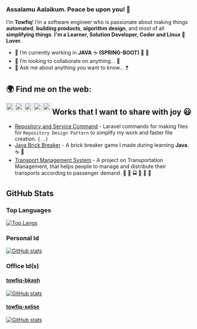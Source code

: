 ### Assalamu Aalaikum. Peace be upon you! 👋
I’m **Towfiq**!  I’m a software engineer who is passionate about making things **automated**, **building products**, 
**algorithm design**, and most of all **simplifying things**.
**I'm a Learner, Solution Developer, Coder and Linux 🐧 Lover.**

- 🔭 I’m currently working in **JAVA** :coffee: **(SPRING-BOOT)** :herb: :leaves:
- 👯 I’m looking to collaborate on anything... :revolving_hearts:
- 💬 Ask me about anything you want to know... :question:


## 🌍 Find me on the web:
<a href="mailto:towfiq.106@gmail.com"><img align="left" alt="email" width="22px" src="https://img.icons8.com/color/96/000000/gmail.png" /></a>
<a href="https://www.linkedin.com/in/towfiq106/"><img align="left" alt="LinkedIn" width="22px" src="https://raw.githubusercontent.com/peterthehan/peterthehan/master/assets/linkedin.svg" /></a>
<a href="https://stackoverflow.com/users/6688908/laziestcoder"><img align="left" alt="StackOverflow" width="22px" src="https://img.icons8.com/color/96/000000/stackoverflow.png" /></a>
<a href="https://laziestcoder.github.io/"><img align="left" alt="GitHub" width="22px" src="https://img.icons8.com/color/96/000000/globe.png" /></a>
<a href="https://twitter.com/TowfiqIslam"><img align="left" alt="Twitter" width="22px" src="https://raw.githubusercontent.com/peterthehan/peterthehan/master/assets/twitter.svg" /></a>


## Works that I want to share with joy :smiley:
- [Repository and Service Command](https://github.com/laziestcoder/RepositoryAndServiceCommand) - Laravel commands for 
making files for `Repository Design Pattern` to simplify my work and faster file creation. `{..}`
- [Java Brick Breaker](https://github.com/laziestcoder/JavaBrickBreaker) - A brick breaker game I made during learning
 **Java**. :coffee: :roller_coaster:
- [Transport Management System](https://github.com/laziestcoder/IIUC_Transport_Management_System) - A project on 
Transportation Management, that helps people to manage and distribute their transports according to passenger demand. :articulated_lorry: :bus: 
:oncoming_bus: :minibus: :truck: :trolleybus:


## GitHub Stats
### Top Languages
[![Top Langs](https://github-readme-stats.vercel.app/api/top-langs/?username=laziestcoder&hide=javascript,css&layout=compact)](https://github.com/anuraghazra/github-readme-stats)

### Personal Id
[![GitHub stats](https://github-readme-stats.vercel.app/api?username=laziestcoder&show_icons=true&count_private=true&theme=default&hide_border=true&include_all_commits=true)](https://github.com/anuraghazra/github-readme-stats)

### Office Id(s)
#### [towfiq-bkash](https://github.com/towfiq-bK)
[![GitHub stats](https://github-readme-stats.vercel.app/api?username=towfiq-bK&show_icons=true&count_private=true&theme=default&hide_border=true&include_all_commits=true)](https://github.com/anuraghazra/github-readme-stats)

#### [towfiq-selise](https://github.com/towfiq-selise)
[![GitHub stats](https://github-readme-stats.vercel.app/api?username=towfiq-selise&show_icons=true&count_private=true&theme=default&hide_border=true&include_all_commits=true)](https://github.com/anuraghazra/github-readme-stats)
